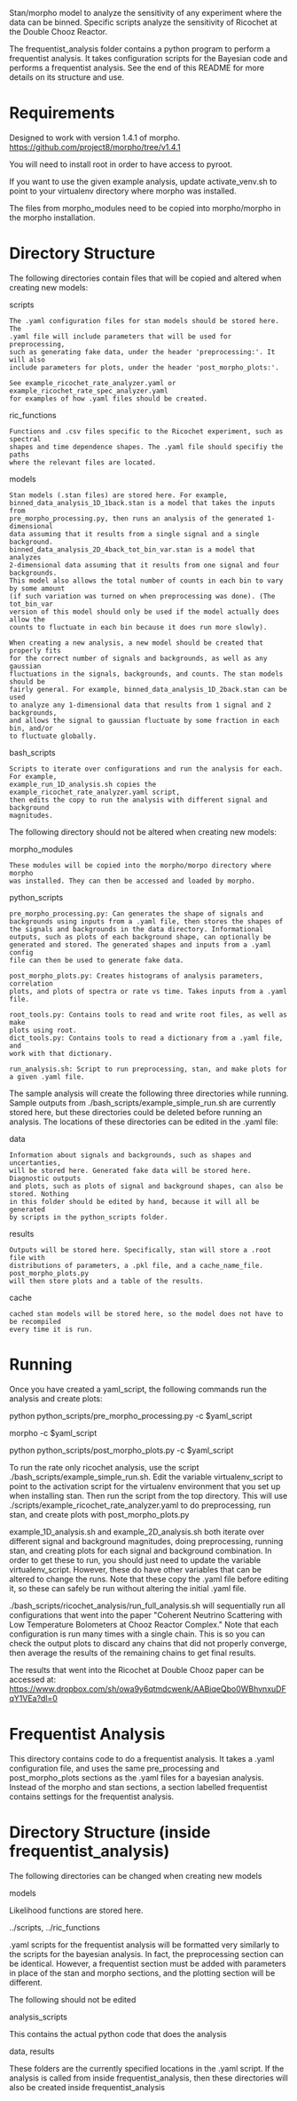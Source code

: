 Stan/morpho model to analyze the sensitivity of any experiment where the data can be binned. Specific scripts analyze the sensitivity of Ricochet at the Double Chooz Reactor.

The frequentist_analysis folder contains a python program to perform a frequentist analysis. It takes configuration scripts for the Bayesian code and performs a frequentist analysis. See the end of this README for more details on its structure and use.

Requirements
======

  Designed to work with version 1.4.1 of morpho. https://github.com/project8/morpho/tree/v1.4.1
  
  You will need to install root in order to have access to pyroot.

  If you want to use the given example analysis, update activate_venv.sh to point to your virtualenv directory where morpho was installed.

  The files from morpho_modules need to be copied into morpho/morpho in the morpho installation.
  
Directory Structure
======

  The following directories contain files that will be copied and altered when creating new models:

  scripts

    The .yaml configuration files for stan models should be stored here. The
    .yaml file will include parameters that will be used for preprocessing,
    such as generating fake data, under the header 'preprocessing:'. It will also
    include parameters for plots, under the header 'post_morpho_plots:'.

    See example_ricochet_rate_analyzer.yaml or example_ricochet_rate_spec_analyzer.yaml
    for examples of how .yaml files should be created.

  ric_functions

    Functions and .csv files specific to the Ricochet experiment, such as spectral
    shapes and time dependence shapes. The .yaml file should specifiy the paths
    where the relevant files are located.

  models

    Stan models (.stan files) are stored here. For example,
    binned_data_analysis_1D_1back.stan is a model that takes the inputs from
    pre_morpho_processing.py, then runs an analysis of the generated 1-dimensional
    data assuming that it results from a single signal and a single background.
    binned_data_analysis_2D_4back_tot_bin_var.stan is a model that analyzes
    2-dimensional data assuming that it results from one signal and four backgrounds.
    This model also allows the total number of counts in each bin to vary by some amount
    (if such variation was turned on when preprocessing was done). (The tot_bin_var
    version of this model should only be used if the model actually does allow the
    counts to fluctuate in each bin because it does run more slowly).

    When creating a new analysis, a new model should be created that properly fits
    for the correct number of signals and backgrounds, as well as any gaussian
    fluctuations in the signals, backgrounds, and counts. The stan models should be
    fairly general. For example, binned_data_analysis_1D_2back.stan can be used
    to analyze any 1-dimensional data that results from 1 signal and 2 backgrounds,
    and allows the signal to gaussian fluctuate by some fraction in each bin, and/or
    to fluctuate globally.

  bash_scripts

    Scripts to iterate over configurations and run the analysis for each. For example,
    example_run_1D_analysis.sh copies the example_ricochet_rate_analyzer.yaml script,
    then edits the copy to run the analysis with different signal and background
    magnitudes.

  The following directory should not be altered when creating new models:

  morpho_modules

    These modules will be copied into the morpho/morpo directory where morpho
    was installed. They can then be accessed and loaded by morpho.

  python_scripts
  
    pre_morpho_processing.py: Can generates the shape of signals and
    backgrounds using inputs from a .yaml file, then stores the shapes of
    the signals and backgrounds in the data directory. Informational
    outputs, such as plots of each background shape, can optionally be
    generated and stored. The generated shapes and inputs from a .yaml config
    file can then be used to generate fake data.

    post_morpho_plots.py: Creates histograms of analysis parameters, correlation
    plots, and plots of spectra or rate vs time. Takes inputs from a .yaml file.

    root_tools.py: Contains tools to read and write root files, as well as make
    plots using root.
    dict_tools.py: Contains tools to read a dictionary from a .yaml file, and
    work with that dictionary.

    run_analysis.sh: Script to run preprocessing, stan, and make plots for
    a given .yaml file.

  The sample analysis will create the following three directories while running.
  Sample outputs from ./bash_scripts/example_simple_run.sh are currently stored
  here, but these directories could be deleted before running an analysis. The
  locations of these directories can be edited in the .yaml file:

  data

    Information about signals and backgrounds, such as shapes and uncertanties,
    will be stored here. Generated fake data will be stored here. Diagnostic outputs
    and plots, such as plots of signal and background shapes, can also be stored. Nothing
    in this folder should be edited by hand, because it will all be generated
    by scripts in the python_scripts folder.

  results

    Outputs will be stored here. Specifically, stan will store a .root file with
    distributions of parameters, a .pkl file, and a cache_name_file. post_morpho_plots.py
    will then store plots and a table of the results.

  cache

    cached stan models will be stored here, so the model does not have to be recompiled
    every time it is run.

Running
======

  Once you have created a yaml_script, the following commands run the analysis and create plots:

  python python_scripts/pre_morpho_processing.py -c $yaml_script
  
  morpho -c $yaml_script
  
  python python_scripts/post_morpho_plots.py -c $yaml_script

  To run the rate only ricochet analysis, use the script ./bash_scripts/example_simple_run.sh.
  Edit the variable virtualenv_script to point to the activation script for the
  virtualenv environment that you set up when installing stan. Then run the script from
  the top directory. This will use ./scripts/example_ricochet_rate_analyzer.yaml to
  do preprocessing, run stan, and create plots with post_morpho_plots.py

  example_1D_analysis.sh and example_2D_analysis.sh both iterate over different signal and
  background magnitudes, doing preprocessing, running stan, and creating plots for each
  signal and background combination. In order to get these to run, you should just need to
  update the variable virtualenv_script. However, these do have other variables that
  can be altered to change the runs. Note that these copy the .yaml file before editing it,
  so these can safely be run without altering the initial .yaml file.

  ./bash_scripts/ricochet_analysis/run_full_analysis.sh will sequentially run all
  configurations that went into the paper "Coherent Neutrino Scattering with Low 
  Temperature Bolometers at Chooz Reactor Complex." Note that each configuration is
  run many times with a single chain. This is so you can check the output plots to
  discard any chains that did not properly converge, then average the results of the
  remaining chains to get final results.

  The results that went into the Ricochet at Double Chooz paper can be accessed at:
  https://www.dropbox.com/sh/owa9y6qtmdcwenk/AABiqeQbo0WBhvnxuDFqY1VEa?dl=0

Frequentist Analysis
======

This directory contains code to do a frequentist analysis. It takes a .yaml configuration file, and uses the same pre_processing and post_morpho_plots sections as the .yaml files for a bayesian analysis. Instead of the morpho and stan sections, a section labelled frequentist contains settings for the frequentist analysis.

# Directory Structure (inside frequentist_analysis)

The following directories can be changed when creating new models

models

  Likelihood functions are stored here.

../scripts, ../ric_functions

  .yaml scripts for the frequentist analysis will be formatted very similarly
  to the scripts for the bayesian analysis. In fact, the preprocessing section
  can be identical. However, a frequentist section must be added with parameters
  in place of the stan and morpho sections, and the plotting section will be
  different.

The following should not be edited

analysis_scripts

  This contains the actual python code that does the analysis

data, results

  These folders are the currently specified locations in the .yaml script. If
  the analysis is called from inside frequentist_analysis, then these
  directories will also be created inside frequentist_analysis
